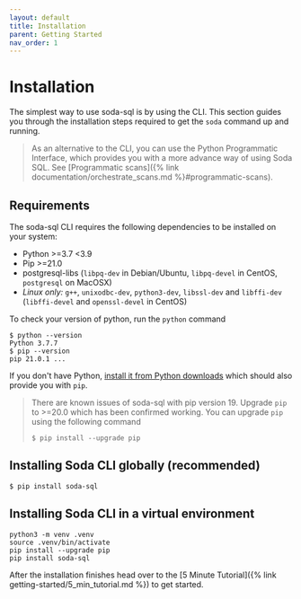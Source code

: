 ```yaml
---
layout: default
title: Installation
parent: Getting Started
nav_order: 1
---
```


# Installation

The simplest way to use soda-sql is by using the CLI. This section guides you through
the installation steps required to get the `soda` command up and running.

> As an alternative to the CLI, you can use the Python Programmatic Interface, which
> provides you with a more advance way of using Soda SQL.
> See [Programmatic scans]({% link documentation/orchestrate_scans.md %}#programmatic-scans).

## Requirements

The soda-sql CLI requires the following dependencies to be installed on your system:
- Python >=3.7 <3.9
- Pip >=21.0
- postgresql-libs (`libpq-dev` in Debian/Ubuntu, `libpq-devel` in CentOS, `postgresql` on MacOSX)
- _Linux only:_ `g++`, `unixodbc-dev`, `python3-dev`, `libssl-dev` and `libffi-dev` (`libffi-devel` and `openssl-devel` in CentOS)

To check your version of python, run the `python` command
```
$ python --version
Python 3.7.7
$ pip --version
pip 21.0.1 ...
```

If you don't have Python, [install it from Python downloads](https://www.python.org/downloads/) which should also
provide you with `pip`.

> There are known issues of soda-sql with pip version 19. Upgrade `pip` to >=20.0 which has been confirmed
working. You can upgrade `pip` using the following command
> ```
> $ pip install --upgrade pip
> ```

## Installing Soda CLI globally (recommended)

```
$ pip install soda-sql
```

## Installing Soda CLI in a virtual environment

```
python3 -m venv .venv
source .venv/bin/activate
pip install --upgrade pip
pip install soda-sql
```

After the installation finishes head over to the [5 Minute Tutorial]({% link getting-started/5_min_tutorial.md %}) to get started.
